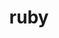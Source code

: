 ---
title: "ruby"
layout: cache
categories: [package, develop]
meta: {"versions": ["3.3.2"], "compilers": ["gcc@=7.5.0"], "oss": ["ubuntu18.04"], "platforms": ["linux"], "targets": ["x86_64_v3"], "stacks": ["build_systems", "root"], "num_specs": 2, "num_specs_by_stack": {"root": 2, "build_systems": 2}}
spec_details: [{"hash": "uhdt6tqa6ugseivuch4oossksgvs5kpw", "compiler": "gcc@=7.5.0", "versions": ["3.3.2"], "os": "ubuntu18.04", "platform": "linux", "target": "x86_64_v3", "variants": ["build_system=autotools", "~openssl", "~readline"], "stacks": ["root", "build_systems"], "size": "-", "tarball": "https://binaries.spack.io/develop/build_cache/linux-ubuntu18.04-x86_64_v3/gcc-7.5.0/ruby-3.3.2/linux-ubuntu18.04-x86_64_v3-gcc-7.5.0-ruby-3.3.2-uhdt6tqa6ugseivuch4oossksgvs5kpw.spack"}, {"hash": "vupxn55bbqgh5lugo7ahj75uxc5kwx76", "compiler": "gcc@=7.5.0", "versions": ["3.3.2"], "os": "ubuntu18.04", "platform": "linux", "target": "x86_64_v3", "variants": ["build_system=autotools", "~openssl", "~readline"], "stacks": ["root", "build_systems"], "size": "-", "tarball": "https://binaries.spack.io/develop/build_cache/linux-ubuntu18.04-x86_64_v3/gcc-7.5.0/ruby-3.3.2/linux-ubuntu18.04-x86_64_v3-gcc-7.5.0-ruby-3.3.2-vupxn55bbqgh5lugo7ahj75uxc5kwx76.spack"}]
---